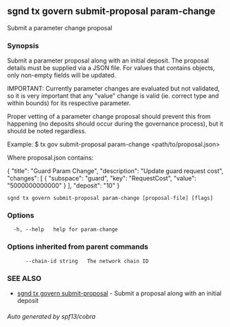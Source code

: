 ## sgnd tx govern submit-proposal param-change

Submit a parameter change proposal

### Synopsis

Submit a parameter proposal along with an initial deposit.
The proposal details must be supplied via a JSON file. For values that contains
objects, only non-empty fields will be updated.

IMPORTANT: Currently parameter changes are evaluated but not validated, so it is
very important that any "value" change is valid (ie. correct type and within bounds)
for its respective parameter.

Proper vetting of a parameter change proposal should prevent this from happening
(no deposits should occur during the governance process), but it should be noted
regardless.

Example:
$ <appd> tx gov submit-proposal param-change <path/to/proposal.json>

Where proposal.json contains:

{
  "title": "Guard Param Change",
  "description": "Update guard request cost",
  "changes": [
    {
      "subspace": "guard",
      "key": "RequestCost",
      "value": "5000000000000"
    }
  ],
  "deposit": "10"
}

```
sgnd tx govern submit-proposal param-change [proposal-file] [flags]
```

### Options

```
  -h, --help   help for param-change
```

### Options inherited from parent commands

```
      --chain-id string   The network chain ID
```

### SEE ALSO

* [sgnd tx govern submit-proposal](sgnd_tx_govern_submit-proposal.md)	 - Submit a proposal along with an initial deposit

###### Auto generated by spf13/cobra
